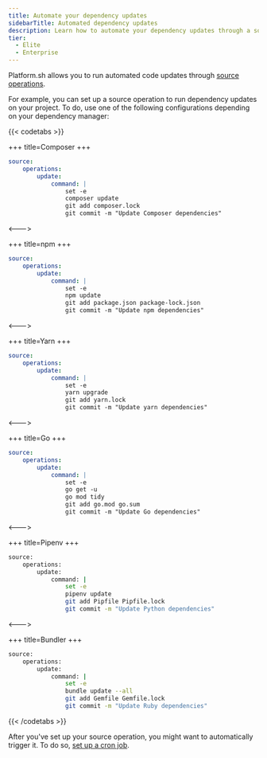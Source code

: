 ```yaml
---
title: Automate your dependency updates
sidebarTitle: Automated dependency updates
description: Learn how to automate your dependency updates through a source operation. You can even trigger your dependency updates automatically using crons.
tier:
  - Elite
  - Enterprise
---
```


Platform.sh allows you to run automated code updates through [source operations](../create-apps/source-operations.md).

For example, you can set up a source operation to run dependency updates on your project.
To do, use one of the following configurations depending on your dependency manager:

{{< codetabs >}}

+++
title=Composer
+++

```yaml
source:
    operations:
        update:
            command: |
                set -e
                composer update
                git add composer.lock
                git commit -m "Update Composer dependencies"
```

<--->

+++
title=npm
+++

```yaml
source:
    operations:
        update:
            command: |
                set -e
                npm update
                git add package.json package-lock.json 
                git commit -m "Update npm dependencies"
```

<--->

+++
title=Yarn
+++

```yaml
source:
    operations:
        update:
            command: |
                set -e
                yarn upgrade
                git add yarn.lock
                git commit -m "Update yarn dependencies"
```

<--->

+++
title=Go
+++

```yaml
source:
    operations:
        update:
            command: |
                set -e
                go get -u
                go mod tidy
                git add go.mod go.sum
                git commit -m "Update Go dependencies"
```

<--->

+++
title=Pipenv
+++

```bash
source:
    operations:
        update:
            command: |
                set -e
                pipenv update
                git add Pipfile Pipfile.lock
                git commit -m "Update Python dependencies"
````

<--->

+++
title=Bundler
+++

```bash
source:
    operations:
        update:
            command: |
                set -e
                bundle update --all
                git add Gemfile Gemfile.lock
                git commit -m "Update Ruby dependencies"
```

{{< /codetabs >}}

After you've set up your source operation,
you might want to automatically trigger it.
To do so, [set up a cron job](../create-apps/source-operations.md#automated-source-operations-using-a-cron-job).